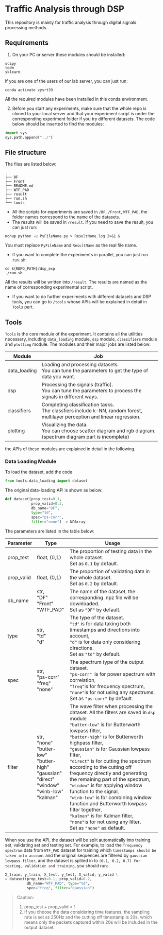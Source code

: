 # Traffic Analysis through DSP

This repository is mainly for traffic analysis through digital signals processing methods.

## Requirements

1. On your PC or server these modules should be installed:

```console
scipy
tqdm
sklearn
```

If you are one of the users of our lab server, you can just run:

```console
conda activate zysrt39
```

All the required modules have been installed in this conda environment.

2. Before you start any experiments, make sure that the whole repo is cloned to your local server and that your experiment script is under the corresponding experiment folder if you try different datasets. The code below should be inserted to find the modules:

```python
import sys
sys.path.append("../") 
```

## File structure

The files are listed below:

```console
.
├── DF
├── Front
├── README.md
├── WTF_PAD
├── result
├── run.sh
└── tools
```

- All the scripts for experiments are saved in `/DF`, `/Front`, `WTF_PAD`, the folder names correspond to the name of the datasets.
- The results will be saved in `/result`. If you need to save the result, you can just run:

```shell
nohup python -u PyFileName.py > ResultName.log 2>&1 &
```

You must replace `PyFileName` and `ResultName` as the real file name.

- If you want to complete the experiments in parallel, you can just run `run.sh`:

```
cd ${REPO_PATH}/dsp_exp
./run.sh
```

All the results will be written into `/result`. The results are named as the name of corresponding experimental script.

- If you want to do further experiments with different datasets and DSP tools, you can go to `/tools` whose APIs will be explained in detail in `Tools` part.

## Tools

`Tools` is the core module of the experiment. It contains all the utilities necessary, including `data_loading` module, `dsp` module, `classifiers` module and `plotting` module. The modules and their major jobs are listed below:

| Module       | Job                                                          |
| ------------ | ------------------------------------------------------------ |
| data_loading | Loading and processing datasets.<br>You can tune the parameters to get the type of data you want. |
| dsp          | Processing the signals (traffic).<br>You can tune the parameters to process the signals in different ways. |
| classifiers  | Completing classification tasks.<br>The classfiers include k-NN, random forest, multilayer perception and linear regression. |
| plotting     | Visualizing the data.<br>You can choose scatter diagram and rgb diagram. (spectrum diagram part is incomplete) |

the APIs of these modules are explained in detail in the following. 

### Data Loading Module

To load the dataset, add the code 

```python
from tools.data_loading import dataset
```

The original data-loading API is shown as below:

```python
def dataset(prop_test=0.1, 
            prop_valid=0.2, 
            db_name="DF", 
            type="td", 
            spec="ps-corr", 
            filter="none") -> NDArray
```

The parameters are listed in the table below:

| Parameter  | Type                                                         | Usage                                                        |
| ---------- | ------------------------------------------------------------ | ------------------------------------------------------------ |
| prop_test  | float, (0,1)                                                 | The proportion of testing data in the whole dataset. <br>Set as `0.1` by default. |
| prop_valid | float, (0,1)                                                 | The proportion of validating data in the whole dataset. <br>Set as `0.2` by default. |
| db_name    | str, <br>"DF"<br>"Front"<br>"WTF_PAD"                        | The name of the dataset, the corresponding .npz file will be downloaded.<br>Set as `"DF"` by default. |
| type       | str,<br>"td"<br>"d"                                          | The type of the dataset.<br> `"td"` is for data taking both timestamps and directions into account, <br> `"d"` is for data only considering directions.<br>Set as `"td"` by default. |
| spec       | str,<br>"ps-corr"<br>"freq"<br>"none"                        | The spectrum type of the output dataset. <br>`"ps-corr" `is for power spectrum with correlation,<br>` "freq" `is for frequency spectrum, <br>` "none" `is for not using any spectrums.<br>Set as `"ps-corr"` by default. |
| filter     | str,<br>"none"<br>"butter-low"<br>"butter-high"<br>"gaussian"<br>"direct"<br>"window"<br>"winb-low"<br>"kalman" | The wave filter when processing the dataset. All the filters are saved in `dsp` module<br>`"butter-low"` is for Butterworth lowpass filter,<br>`"butter-high"` is for Butterworth highpass filter,<br>`"gaussian"` is for Gaussian lowpass filter,<br>`"direct"` is for cutting the spectrum according to the cutting off frequency directly and generating the remaining part of the spectrum,<br>`"window"` is for applying window function to the signal,<br>`"winb-low"` is for combining window function and Butterworth lowpass filter together,<br>`"kalman"` is for Kalman filter,<br>`"none"`is for not using any filter.<br>Set as `"none"` as default. |

When you use the API, the dataset will be split automatically into training set, validating set and testing set. For example, to load the `frequency spectrum` data from `WTF_PAD` dataset for training which `timestamps should be taken into account` and the original sequences are filtered by `gaussian lowpass filter`, and the dataset is splited in to `(0.1, 0.2, 0.7) for testing, validation and training`, you should run:

```python
X_train, y_train, X_test, y_test, X_valid, y_valid \
= dataset(prop_test=0.1, prop_valid=0.2, 
          db_name="WTF_PAD", type="td", 
          spec="freq", filter="gaussian")
```

> Caution:
> 1. prop_test + prop_valid < 1
> 1. If you choose the data considering time features, the sampling rate is set as 250Hz and the cutting off timestamp is 20s, which means only the packets captured within 20s will be included in the output dataset.
